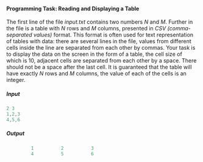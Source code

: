#### Programming Task: Reading and Displaying a Table ####

The first line of the file *input.txt* contains two numbers *N* and *M*. Further in the file is a table with *N* rows and *M* columns, presented in *CSV (comma-separated values)* format. This format is often used for text representation of tables with data: there are several lines in the file, values ​​from different cells inside the line are separated from each other by commas. Your task is to display the data on the screen in the form of a table, the cell size of which is 10, adjacent cells are separated from each other by a space. There should not be a space after the last cell. It is guaranteed that the table will have exactly *N* rows and *M* columns, the value of each of the cells is an integer.

##### Input #####
```objectivec
2 3
1,2,3
4,5,6
```

##### Output #####
```objectivec
         1          2          3
         4          5          6
```